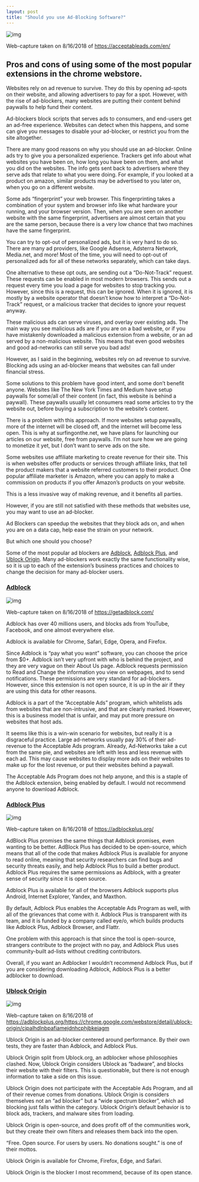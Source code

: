 ```yaml
---
layout: post
title: "Should you use Ad-Blocking Software?"
---
```


![img](https://cdn-images-1.medium.com/max/1000/1*v2RmGnII_4rr1lLzSw3FWw.png)

Web-capture taken on 8/16/2018 of <https://acceptableads.com/en/>

## Pros and cons of using some of the most popular extensions in the chrome webstore.

Websites rely on ad revenue to survive. They do this by opening ad-spots on their website, and allowing advertisers to pay for a spot. However, with the rise of ad-blockers, many websites are putting their content behind paywalls to help fund their content.

Ad-blockers block scripts that serves ads to consumers, and end-users get an ad-free experience. Websites can detect when this happens, and some can give you messages to disable your ad-blocker, or restrict you from the site altogether.

There are many good reasons on why you should use an ad-blocker. Online ads try to give you a personalized experience. Trackers get info about what websites you have been on, how long you have been on them, and what you did on the websites. The info gets sent back to advertisers where they serve ads that relate to what you were doing. For example, if you looked at a product on amazon, similar products may be advertised to you later on, when you go on a different website.

Some ads “fingerprint” your web browser. This fingerprinting takes a combination of your system and browser info like what hardware your running, and your browser version. Then, when you are seen on another website with the same fingerprint, advertisers are almost certain that you are the same person, because there is a very low chance that two machines have the same fingerprint.

You can try to opt-out of personalized ads, but it is very hard to do so. There are many ad providers, like Google Adsense, Adsterra Network, Media.net, and more! Most of the time, you will need to opt-out of personalized ads for all of these networks separately, which can take days.

One alternative to these opt outs, are sending out a “Do-Not-Track” request. These requests can be enabled in most modern browsers. This sends out a request every time you load a page for websites to stop tracking you. However, since this is a request, this can be ignored. When it is ignored, it is mostly by a website operator that doesn’t know how to interpret a “Do-Not-Track” request, or a malicious tracker that decides to ignore your request anyway.

These malicious ads can serve viruses, and overlay over existing ads. The main way you see malicious ads are if you are on a bad website, or if you have mistakenly downloaded a malicious extension from a website, or an ad served by a non-malicious website. This means that even good websites and good ad-networks can still serve you bad ads!

However, as I said in the beginning, websites rely on ad revenue to survive. Blocking ads using an ad-blocker means that websites can fall under financial stress.

Some solutions to this problem have good intent, and some don’t benefit anyone. Websites like The New York Times and Medium have setup paywalls for some/all of their content (in fact, this website is behind a paywall). These paywalls usually let consumers read some articles to try the website out, before buying a subscription to the website’s content.

There is a problem with this approach. If more websites setup paywalls, more of the internet will be closed off, and the internet will become less open. This is why at surfingonthe.net, we have plans for launching our articles on our website, free from paywalls. I’m not sure how we are going to monetize it yet, but I don’t want to serve ads on the site.

Some websites use affiliate marketing to create revenue for their site. This is when websites offer products or services through affiliate links, that tell the product makers that a website referred customers to their product. One popular affiliate marketer is Amazon, where you can apply to make a commission on products if you offer Amazon’s products on your website.

This is a less invasive way of making revenue, and it benefits all parties.

However, if you are still not satisfied with these methods that websites use, you may want to use an ad-blocker.

Ad Blockers can speedup the websites that they block ads on, and when you are on a data cap, help ease the strain on your network.

But which one should you choose?

Some of the most popular ad blockers are [Adblock](https://getadblock.com/), [Adblock Plus](https://adblockplus.org/), and [Ublock Origin](https://chrome.google.com/webstore/detail/ublock-origin/cjpalhdlnbpafiamejdnhcphjbkeiagm). Many ad-blockers work exactly the same functionality wise, so it is up to each of the extension’s business practices and choices to change the decision for many ad-blocker users.

### [Adblock](https://getadblock.com/)



![img](https://cdn-images-1.medium.com/max/2000/1*wZ4VGSlr6_5uG_ToralnFA.png)

Web-capture taken on 8/16/2018 of <https://getadblock.com/>

Adblock has over 40 millions users, and blocks ads from YouTube, Facebook, and one almost everywhere else.

Adblock is available for Chrome, Safari, Edge, Opera, and Firefox.

Since Adblock is “pay what you want” software, you can choose the price from $0+. Adblock isn’t very upfront with who is behind the project, and they are very vague on their About Us page. Adblock requests permission to Read and Change the information you view on webpages, and to send notifications. These permissions are very standard for ad-blockers. However, since this extension is not open source, it is up in the air if they are using this data for other reasons.

Adblock is a part of the “Acceptable Ads” program, which whitelists ads from websites that are non-intrusive, and that are clearly marked. However, this is a business model that is unfair, and may put more pressure on websites that host ads.

It seems like this is a win-win scenario for websites, but really it is a disgraceful practice. Large ad-networks usually pay 30% of their ad-revenue to the Acceptable Ads program. Already, Ad-Networks take a cut from the same pie, and websites are left with less and less revenue with each ad. This may cause websites to display more ads on their websites to make up for the lost revenue, or put their websites behind a paywall.

The Acceptable Ads Program does not help anyone, and this is a staple of the Adblock extension, being enabled by default. I would not recommend anyone to download Adblock.

### [**Adblock Plus**](https://adblockplus.org/)



![img](https://cdn-images-1.medium.com/max/2000/1*HFQ_6ujt7-n4SulN4jie8w.png)

Web-capture taken on 8/16/2018 of <https://adblockplus.org/>

AdBlock Plus promises the same things that Adblock promises, even wanting to be better. AdBlock Plus has decided to be open-source, which means that all of the code that makes Adblock Plus is available for anyone to read online, meaning that security researchers can find bugs and security threats easily, and help Adblock Plus to build a better product. Adblock Plus requires the same permissions as Adblock, with a greater sense of security since it is open source.

Adblock Plus is available for all of the browsers Adblock supports plus Android, Internet Explorer, Yandex, and Maxthon.

By default, Adblock Plus enables the Acceptable Ads Program as well, with all of the grievances that come with it. Adblock Plus is transparent with its team, and it is funded by a company called eye/o, which builds products like Adblock Plus, Adblock Browser, and Flattr.

One problem with this approach is that since the tool is open-source, strangers contribute to the project with no pay, and Adblock Plus uses community-built ad-lists without crediting contributors.

Overall, if you want an Adblocker I wouldn’t recommend Adblock Plus, but if you are considering downloading Adblock, Adblock Plus is a better adblocker to download.

### [**Ublock Origin**](https://chrome.google.com/webstore/detail/ublock-origin/cjpalhdlnbpafiamejdnhcphjbkeiagm)



![img](https://cdn-images-1.medium.com/max/800/1*j-fXN9N-MfT4VnVBP-Y8Sg.png)

Web-capture taken on 8/16/2018 of <https://adblockplus.org/><https://chrome.google.com/webstore/detail/ublock-origin/cjpalhdlnbpafiamejdnhcphjbkeiagm>

Ublock Origin is an ad-blocker centered around performance. By their own tests, they are faster than Adblock, and Adblock Plus.

Ublock Origin split from Ublock.org, an adblocker whose philosophies clashed. Now, Ublock Origin considers Ublock as “badware”, and blocks their website with their filters. This is questionable, but there is not enough information to take a side on this issue.

Ublock Origin does not participate with the Acceptable Ads Program, and all of their revenue comes from donations. Ublock Origin is considers themselves not an “ad blocker” but a “wide spectrum blocker”, which ad blocking just falls within the category. Ublock Origin’s default behavior is to block ads, trackers, and malware sites from loading.

Ublock Origin is open-source, and does profit off of the communities work, but they create their own filters and releases them back into the open.

“Free. Open source. For users by users. No donations sought.” is one of their mottos.

Ublock Origin is available for Chrome, Firefox, Edge, and Safari.

Ublock Origin is the blocker I most recommend, because of its open stance.
